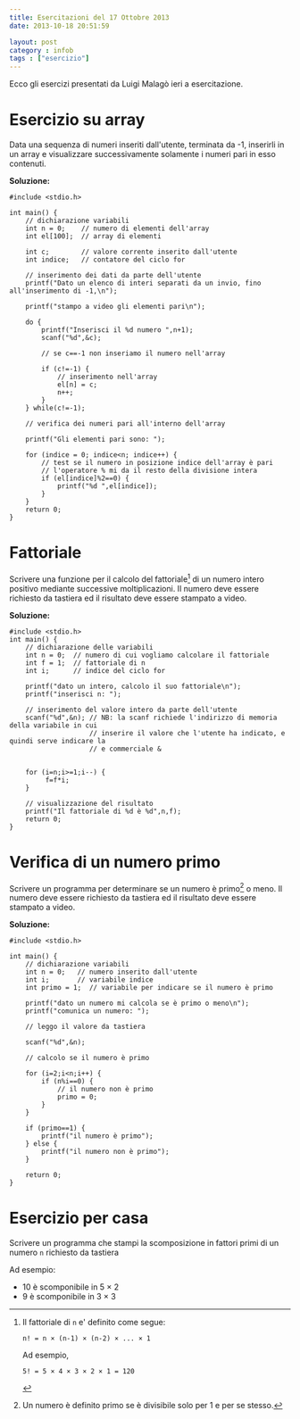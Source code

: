 ```yaml
---
title: Esercitazioni del 17 Ottobre 2013
date: 2013-10-18 20:51:59

layout: post
category : infob 
tags : ["esercizio"] 
---
```


Ecco gli esercizi presentati da Luigi Malagò ieri a esercitazione.

# Esercizio su array

Data una sequenza di numeri inseriti dall'utente, terminata da -1,
 inserirli in un array e visualizzare successivamente solamente i numeri pari in esso contenuti.

**Soluzione:**

    #include <stdio.h>

    int main() {
        // dichiarazione variabili
        int n = 0;    // numero di elementi dell'array
        int el[100];  // array di elementi
        
        int c;        // valore corrente inserito dall'utente
        int indice;   // contatore del ciclo for
        
        // inserimento dei dati da parte dell'utente
        printf("Dato un elenco di interi separati da un invio, fino all'inserimento di -1,\n");

        printf("stampo a video gli elementi pari\n");    
        
        do {
            printf("Inserisci il %d numero ",n+1);
            scanf("%d",&c);

            // se c==-1 non inseriamo il numero nell'array

            if (c!=-1) {
                // inserimento nell'array
                el[n] = c;
                n++;
            }
        } while(c!=-1);
        
        // verifica dei numeri pari all'interno dell'array
        
        printf("Gli elementi pari sono: ");
        
        for (indice = 0; indice<n; indice++) {
            // test se il numero in posizione indice dell'array è pari
            // l'operatore % mi da il resto della divisione intera
            if (el[indice]%2==0) {
                printf("%d ",el[indice]);
            }
        }
        return 0;
    }

# Fattoriale

Scrivere una funzione per il calcolo del fattoriale[^1] di un numero intero positivo mediante successive moltiplicazioni. Il numero deve essere richiesto da tastiera ed il risultato deve essere stampato a video.

**Soluzione:**

    #include <stdio.h>
    int main() {
        // dichiarazione delle variabili
        int n = 0;  // numero di cui vogliamo calcolare il fattoriale
        int f = 1;  // fattoriale di n
        int i;      // indice del ciclo for
        
        printf("dato un intero, calcolo il suo fattoriale\n");
        printf("inserisci n: ");
        
        // inserimento del valore intero da parte dell'utente
        scanf("%d",&n); // NB: la scanf richiede l'indirizzo di memoria della variabile in cui
                        // inserire il valore che l'utente ha indicato, e quindi serve indicare la 
                        // e commerciale &
        
        
        for (i=n;i>=1;i--) {
             f=f*i;
        }
        
        // visualizzazione del risultato
        printf("Il fattoriale di %d è %d",n,f);
        return 0;
    }


# Verifica di un numero primo

Scrivere un programma per determinare se un numero è primo[^2] o meno. Il numero deve essere richiesto da tastiera ed il risultato deve essere stampato a video.

**Soluzione:**

    #include <stdio.h>

    int main() {
        // dichiarazione variabili
        int n = 0;   // numero inserito dall'utente
        int i;       // variabile indice
        int primo = 1;  // variabile per indicare se il numero è primo
        
        printf("dato un numero mi calcola se è primo o meno\n");
        printf("comunica un numero: ");

        // leggo il valore da tastiera

        scanf("%d",&n); 
        
        // calcolo se il numero è primo

        for (i=2;i<n;i++) {
            if (n%i==0) {
                // il numero non è primo
                primo = 0;
            }
        }

        if (primo==1) { 
            printf("il numero è primo");
        } else { 
            printf("il numero non è primo");
        }
        
        return 0;
    }

# Esercizio per casa

Scrivere un programma che stampi la scomposizione in fattori primi di un numero `n` richiesto da tastiera 

Ad esempio:

* 10 è scomponibile in 5 × 2
* 9  è scomponibile in 3 × 3
 

 [^1]:Il fattoriale di `n` e' definito come segue:

        n! = n × (n-1) × (n-2) × ... × 1

     Ad esempio,
        
        5! = 5 × 4 × 3 × 2 × 1 = 120 
        
 [^2]: Un numero è definito primo se è divisibile solo per 1 e per se stesso. 
